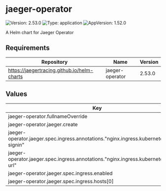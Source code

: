 # jaeger-operator

![Version: 2.53.0](https://img.shields.io/badge/Version-2.53.0-informational?style=flat-square) ![Type: application](https://img.shields.io/badge/Type-application-informational?style=flat-square) ![AppVersion: 1.52.0](https://img.shields.io/badge/AppVersion-1.52.0-informational?style=flat-square)

A Helm chart for Jaeger Operator

## Requirements

| Repository | Name | Version |
|------------|------|---------|
| https://jaegertracing.github.io/helm-charts | jaeger-operator | 2.53.0 |

## Values

| Key | Type | Default | Description |
|-----|------|---------|-------------|
| jaeger-operator.fullnameOverride | string | `"jaeger-operator"` |  |
| jaeger-operator.jaeger.create | bool | `true` |  |
| jaeger-operator.jaeger.spec.ingress.annotations."nginx.ingress.kubernetes.io/auth-signin" | string | `"https://oauth-edp.example.com/oauth2/start?rd=https://$host$request_uri"` |  |
| jaeger-operator.jaeger.spec.ingress.annotations."nginx.ingress.kubernetes.io/auth-url" | string | `"http://oauth2-proxy.edp.svc.cluster.local:8080/oauth2/auth"` |  |
| jaeger-operator.jaeger.spec.ingress.enabled | bool | `true` |  |
| jaeger-operator.jaeger.spec.ingress.hosts[0] | string | `"jaeger.example.com"` |  |

